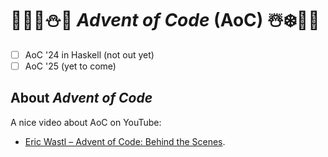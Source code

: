 # 🦌🎅🏻⛄🎁 *Advent of Code* (AoC) ☃️❄️🤶🎄

- [ ] AoC '24 in Haskell (not out yet)
- [ ] AoC '25 (yet to come)

## About *Advent of Code*

A nice video about AoC on YouTube:

- [Eric Wastl – Advent of Code: Behind the Scenes](https://www.youtube.com/watch?v=_oNOTknRTSU).
